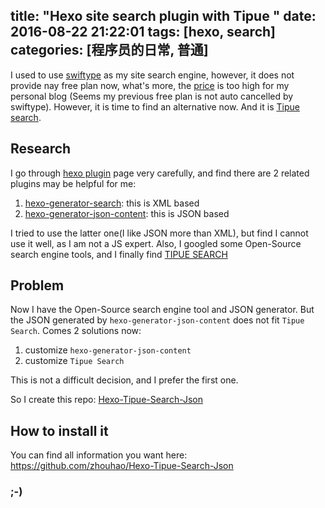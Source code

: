 title: "Hexo site search plugin with Tipue "
date: 2016-08-22 21:22:01
tags: [hexo, search] 
categories: [程序员的日常, 普通]
---
I used to use [swiftype](https://swiftype.com/) as my site search engine, however, it does not provide nay free plan now, what's more, the [price](https://swiftype.com/pricing) is too high for my personal blog (Seems my previous free plan is not auto cancelled by swiftype). However, it is time to find an alternative now. And it is [Tipue search](http://www.tipue.com/search/).

<!-- more -->

## Research
I go through [hexo plugin](https://hexo.io/plugins/) page very carefully, and find there are 2 related plugins may be helpful for me:
1. [hexo-generator-search](https://github.com/PaicHyperionDev/hexo-generator-search): this is XML based
2. [hexo-generator-json-content](https://github.com/alexbruno/hexo-generator-json-content): this is JSON based

I tried to use the latter one(I like JSON more than XML), but find I cannot use it well, as I am not a JS expert. Also, I googled some Open-Source search engine tools, and I finally find [TIPUE SEARCH](http://www.tipue.com/search/)

## Problem
Now I have the Open-Source search engine tool and JSON generator. But the JSON generated by `hexo-generator-json-content` does not fit `Tipue Search`. 
Comes 2 solutions now:
1. customize `hexo-generator-json-content`
2. customize `Tipue Search`

This is not a difficult decision, and I prefer the first one.

So I create this repo: [Hexo-Tipue-Search-Json](https://github.com/zhouhao/Hexo-Tipue-Search-Json)

## How to install it

You can find all information you want here: https://github.com/zhouhao/Hexo-Tipue-Search-Json

### ;-)